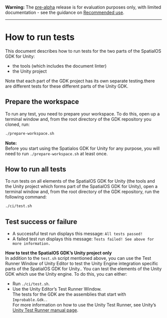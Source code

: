 [google-docs-link]: https://docs.google.com/document/d/1cNB-1CS-m3-28tZfVyi9ljWPiVwjihkphNN4Q9x_3EI/edit (Please place reviews as comments into this document here)

**Warning:** The [pre-alpha](https://docs.improbable.io/reference/latest/shared/release-policy#maturity-stages) release is for evaluation purposes only, with limited documentation - see the guidance on [Recommended use](../../../README.md#recommended-use).

-----

# How to run tests

This document describes how to run tests for the two parts of the SpatialOS GDK for Unity:
* the tools (which includes the document linter)
* the Unity project

Note that each part of the GDK project has its own separate testing.there are different tests for these different parts of the Unity GDK.

## Prepare the workspace
To run any test, you need to prepare your workspace. To do this, open up a terminal window and, from the root directory of the GDK repository you cloned, run:

```bash
./prepare-workspace.sh
```


**Note:**<br/>
Before you start using the Spatialos GDK for Unity for any purpose, you will need to run `./prepare-workspace.sh` at least once.

## How to run all tests
To run tests on all elements of the SpatialOS GDK for Unity (the tools and the Unity project which forms part of the SpatialOS GDK for Unity), open a terminal window and, from the root directory of the GDK repository, run the following command:

```bash
./ci/test.sh
```

## Test success or failure
* A successful test run displays this message: `All tests passed!`
* A failed test run displays this message: `Tests failed! See above for more information.`

**How to test the SpatialOS GDK’s Unity project only**<br/>
In addition to the `test.sh` script mentioned above, you can use the Test Runner Window of Unity Editor to test the Unity Engine integration specific parts of the SpatialOS GDK for Unity..
You can test the elements of the Unity GDK which use the Unity engine. To do this, you can either:
* Run `./ci/test.sh`.<br/>
* Use the Unity Editor’s Test Runner Window.<br/>
The tests for the GDK are the assemblies that start with `Improbable.Gdk.`.<br>
For more information on how to use the Unity Test Runner, see Unity’s [Unity Test Runner manual page](https://docs.unity3d.com/Manual/testing-editortestsrunner.html).

[//]: # (Editorial review status: Full review 2018-07-13)
